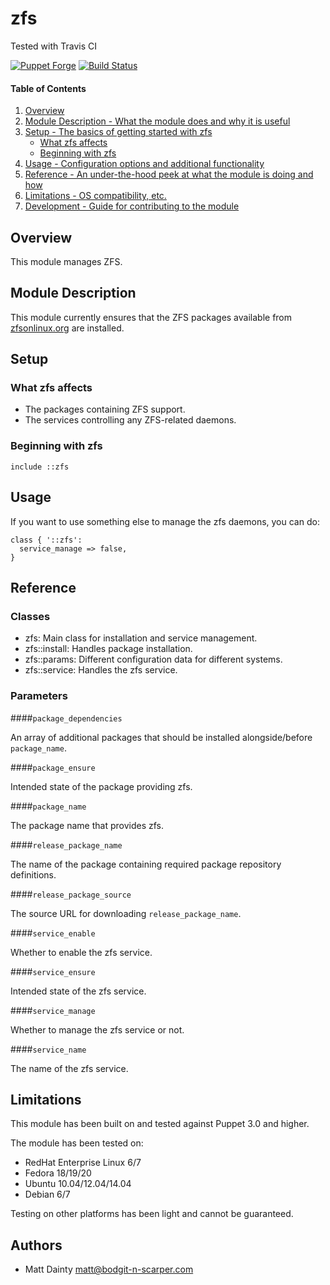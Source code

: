 # zfs

Tested with Travis CI

[![Puppet Forge](http://img.shields.io/puppetforge/v/bodgit/zfs.svg)](https://forge.puppetlabs.com/bodgit/zfs)
[![Build Status](https://travis-ci.org/bodgit/puppet-zfs.svg?branch=master)](https://travis-ci.org/bodgit/puppet-zfs)

#### Table of Contents

1. [Overview](#overview)
2. [Module Description - What the module does and why it is useful](#module-description)
3. [Setup - The basics of getting started with zfs](#setup)
    * [What zfs affects](#what-zfs-affects)
    * [Beginning with zfs](#beginning-with-zfs)
4. [Usage - Configuration options and additional functionality](#usage)
5. [Reference - An under-the-hood peek at what the module is doing and how](#reference)
5. [Limitations - OS compatibility, etc.](#limitations)
6. [Development - Guide for contributing to the module](#development)

## Overview

This module manages ZFS.

## Module Description

This module currently ensures that the ZFS packages available from [zfsonlinux.org](http://zfsonlinux.org) are installed.

## Setup

### What zfs affects

* The packages containing ZFS support.
* The services controlling any ZFS-related daemons.

### Beginning with zfs

```puppet
include ::zfs
```

## Usage

If you want to use something else to manage the zfs daemons, you can do:

```puppet
class { '::zfs':
  service_manage => false,
}
```

## Reference

### Classes

* zfs: Main class for installation and service management.
* zfs::install: Handles package installation.
* zfs::params: Different configuration data for different systems.
* zfs::service: Handles the zfs service.

### Parameters

####`package_dependencies`

An array of additional packages that should be installed alongside/before `package_name`.

####`package_ensure`

Intended state of the package providing zfs.

####`package_name`

The package name that provides zfs.

####`release_package_name`

The name of the package containing required package repository definitions.

####`release_package_source`

The source URL for downloading `release_package_name`.

####`service_enable`

Whether to enable the zfs service.

####`service_ensure`

Intended state of the zfs service.

####`service_manage`

Whether to manage the zfs service or not.

####`service_name`

The name of the zfs service.

## Limitations

This module has been built on and tested against Puppet 3.0 and higher.

The module has been tested on:

* RedHat Enterprise Linux 6/7
* Fedora 18/19/20
* Ubuntu 10.04/12.04/14.04
* Debian 6/7

Testing on other platforms has been light and cannot be guaranteed.

## Authors

* Matt Dainty <matt@bodgit-n-scarper.com>
